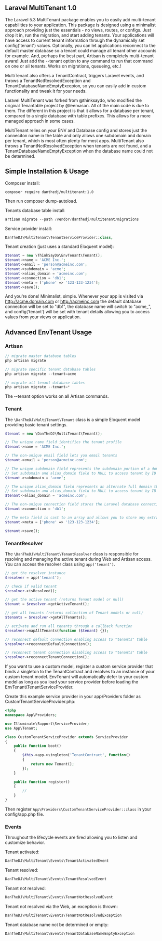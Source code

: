 ## Laravel MultiTenant 1.0

The Laravel 5.3 MultiTenant package enables you to easily add multi-tenant capabilities to your application.
This package is designed using a minimalist approach providing just the essentials - no views, routes,
or configs. Just drop it in, run the migration, and start adding tenants. Your applications will
have access to current tenant information through the dynamically set config('tenant') values.
Optionally, you can let applications reconnect to the default master database so a tenant
could manage all tenant other accounts for example. And, perhaps the best part, Artisan
is completely multi-tenant aware! Just add the --tenant option to any command to
run that command on one or all tenants. Works on migrations, queueing, etc.!

MultiTenant also offers a TenantContract, triggers Laravel events, and throws a TenantNotResolvedException and TenantDatabaseNameEmptyExcepion, so you can easily add in custom functionality and tweak it for your needs.

Laravel MultiTenant was forked from @thinksaydo, who modified the original Tenantable project by @leemason. All of the main code is due to them. The different in this project is that it allows for a database per tenant, compared to a single database with table prefixes. This allows for a more managed approach in some cases.

MultiTenant relies on your ENV and Database config and stores just the
conneciton name in the table and only allows one subdomain and
domain per tenant, which is most often plenty for most apps.
MultiTenant also throws a TenantNotResolvedException when
tenants are not found, and a TenantDatabaseNameEmptyException when the database name could not be determined.


## Simple Installation & Usage

Composer install:

```
composer require danthedj/multitenant:1.0
```

Then run composer dump-autoload.

Tenants database table install:

```php 
artisan migrate --path /vendor/danthedj/multitenant/migrations
```

Service provider install:

```php
DanTheDJ\MultiTenant\TenantServiceProvider::class,
```

Tenant creation (just uses a standard Eloquent model):

```php
$tenant = new \ThinkSayDo\EnvTenant\Tenant();
$tenant->name = 'ACME Inc.';
$tenant->email = 'person@acmeinc.com';
$tenant->subdomain = 'acme';
$tenant->alias_domain = 'acmeinc.com';
$tenant->connection = 'db1';
$tenant->meta = ['phone' => '123-123-1234'];
$tenant->save();
```

And you're done! Minimalist, simple. Whenever your app is visited via http://acme.domain.com or http://acmeinc.com
the default database connection will be set to "db1", the database name will switch to "acme_", and config('tenant')
will be set with tenant details allowing you to access values from your views or application.


## Advanced EnvTenant Usage

### Artisan

```php
// migrate master database tables
php artisan migrate

// migrate specific tenant database tables
php artisan migrate --tenant=acme

// migrate all tenant database tables
php artisan migrate --tenant=*
```

The --tenant option works on all Artisan commands.


### Tenant

The ```\DanTheDJ\MultiTenant\Tenant``` class is a simple Eloquent model providing basic tenant settings.

```php
$tenant = new \DanTheDJ\MultiTenant\Tenant();

// The unique name field identifies the tenant profile
$tenant->name = 'ACME Inc.';

// The non-unique email field lets you email tenants
$tenant->email = 'person@acmeinc.com';

// The unique subdomain field represents the subdomain portion of a domain and the database table prefix
// Set subdomain and alias_domain field to NULL to access tenant by ID instead
$tenant->subdomain = 'acme';

// The unique alias_domain field represents an alternate full domain that can be used to access the tenant
// Set subdomain and alias_domain field to NULL to access tenant by ID instead
$tenant->alias_domain = 'acmeinc.com';

// The non-unique connection field stores the Laravel database connection name
$tenant->connection = 'db1';

// The meta field is cast to an array and allows you to store any extra values you might need to know
$tenant->meta = ['phone' => '123-123-1234'];

$tenant->save();
```


### TenantResolver

The ```\DanTheDJ\MultiTenant\TenantResolver``` class is responsible for resolving and managing the active tenant
during Web and Artisan access. You can access the resolver class using ```app('tenant')```.

```php
// get the resolver instance
$resolver = app('tenant');

// check if valid tenant
$resolver->isResolved();

// get the active tenant (returns Tenant model or null)
$tenant = $resolver->getActiveTenant();

// get all tenants (returns collection of Tenant models or null)
$tenants = $resolver->getAllTenants();

// activate and run all tenants through a callback function
$resolver->mapAllTenants(function ($tenant) {});

// reconnect default connection enabling access to "tenants" table
$resolver->reconnectDefaultConnection();

// reconnect tenant connection disabling access to "tenants" table
$resolver->reconnectTenantConnection();
```

If you want to use a custom model, register a custom service provider that binds a singleton to the TenantContract
and resolves to an instance of your custom tenant model. EnvTenant will automatically defer to your custom model
as long as you load your service provider before loading the EnvTenant\TenantServiceProvider.

Create this example service provider in your app/Providers folder as CustomTenantServiceProvider.php:

```php
<?php
namespace App\Providers;

use Illuminate\Support\ServiceProvider;
use App\Tenant;

class CustomTenantServiceProvider extends ServiceProvider
{
    public function boot()
    {
        $this->app->singleton('TenantContract', function()
        {
            return new Tenant();
        });
    }

    public function register()
    {
        //
    }
}
```

Then register ```App\Providers\CustomTenantServiceProvider::class``` in your config/app.php file.

### Events

Throughout the lifecycle events are fired allowing you to listen and customize behavior.

Tenant activated:
```php
DanTheDJ\MultiTenant\Events\TenantActivatedEvent
```

Tenant resolved:
```php
DanTheDJ\MultiTenant\Events\TenantResolvedEvent
```

Tenant not resolved:
```php
DanTheDJ\MultiTenant\Events\TenantNotResolvedEvent
```

Tenant not resolved via the Web, an exception is thrown:
```php
DanTheDJ\MultiTenant\Events\TenantNotResolvedException
```

Tenant database name not be determined or empty:
```php
DanTheDJ\MultiTenant\Events\TenantDatabaseNameEmptyException
```
